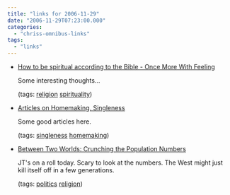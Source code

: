 ```yaml
---
title: "links for 2006-11-29"
date: "2006-11-29T07:23:00.000"
categories: 
  - "chriss-omnibus-links"
tags: 
  - "links"
---
```


- [How to be spiritual according to the Bible - Once More With Feeling](http://markhorne.wordpress.com/2006/11/27/how-to-be-spiritual-according-to-the-bible/)
    
    Some interesting thoughts...
    
    (tags: [religion](http://del.icio.us/hubbsc/religion) [spirituality](http://del.icio.us/hubbsc/spirituality))
    
- [Articles on Homemaking, Singleness](http://theologica.blogspot.com/2006/11/articles-on-homemaking-singleness.html)
    
    Some good articles here.
    
    (tags: [singleness](http://del.icio.us/hubbsc/singleness) [homemaking](http://del.icio.us/hubbsc/homemaking))
    
- [Between Two Worlds: Crunching the Population Numbers](http://theologica.blogspot.com/2006/11/crunching-population-numbers.html)
    
    JT's on a roll today. Scary to look at the numbers. The West might just kill itself off in a few generations.
    
    (tags: [politics](http://del.icio.us/hubbsc/politics) [religion](http://del.icio.us/hubbsc/religion))
